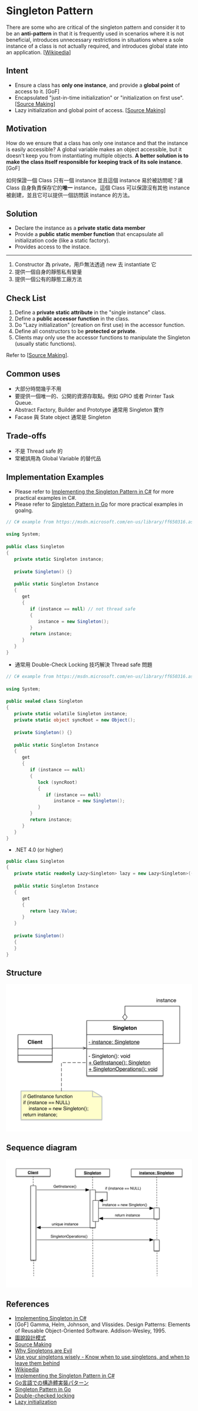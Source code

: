 # Singleton Pattern

There are some who are critical of the singleton pattern and consider it to be an **anti-pattern** in that it is frequently used in scenarios where it is not beneficial, introduces unnecessary restrictions in situations where a sole instance of a class is not actually required, and introduces global state into an application. [[Wikipedia](https://en.wikipedia.org/wiki/Singleton_pattern)]

## Intent

- Ensure a class has **only one instance**, and provide a **global point** of access to it. [GoF] 
- Encapsulated "just-in-time initialization" or "initialization on first use". [[Source Making](https://sourcemaking.com/design_patterns/singleton)]
- Lazy initialization and global point of access. [[Source Making](https://sourcemaking.com/design_patterns/singleton)]


## Motivation

How do we ensure that a class has only one instance and that the instance is easily accessible? A global variable makes an object accessible, but it doesn't keep you from instantiating multiple objects.
**A better solution is to make the class itself responsible for keeping track of its sole instance**. [GoF] 

如何保證一個 Class 只有一個 instance 並且這個 instance 易於被訪問呢？讓 Class 自身負責保存它的**唯一** instance。這個 Class 可以保證沒有其他 instance 被創建，並且它可以提供一個訪問該 instance 的方法。

## Solution

- Declare the instance as a **private static data member**
- Provide a **public static member function** that encapsulate all initialization code (like a static factory).
- Provides access to the instace.

---

1. Constructor 為 private，用戶無法透過 new 去 instantiate 它
2. 提供一個自身的靜態私有變量
3. 提供一個公有的靜態工廠方法

## Check List

1. Define a **private static attribute** in the "single instance" class.
2. Define a **public accessor function** in the class.
3. Do "Lazy initialization" (creation on first use) in the accessor function.
4. Define all constructors to be **protected or private**.
5. Clients may only use the accessor functions to manipulate the Singleton (usually static functions).

Refer to [[Source Making](https://sourcemaking.com/design_patterns/singleton)].

## Common uses

- 大部分時間幾乎不用
- 要提供一個唯一的、公開的資源存取點。例如 GPIO 或者 Printer Task Queue.
- Abstract Factory, Builder and Prototype 通常用 Singleton 實作
- Facase 與 State object 通常是 Singleton

## Trade-offs

- 不是 Thread safe 的
- 常被誤用為 Global Variable 的替代品

## Implementation Examples

- Please refer to [Implementing the Singleton Pattern in C#](http://csharpindepth.com/Articles/General/Singleton.aspx) for more practical examples in C#.
- Please refer to [Singleton Pattern in Go](http://marcio.io/2015/07/singleton-pattern-in-go/) for more practical examples in goalng.


```csharp
// C# example from https://msdn.microsoft.com/en-us/library/ff650316.aspx

using System;

public class Singleton
{
   private static Singleton instance;

   private Singleton() {}

   public static Singleton Instance
   {
      get
      {
         if (instance == null) // not thread safe
         {
            instance = new Singleton();
         }
         return instance;
      }
   }
}
```

- 通常用 Double-Check Locking 技巧解決 Thread safe 問題

```csharp
// C# example from https://msdn.microsoft.com/en-us/library/ff650316.aspx

using System;

public sealed class Singleton
{
   private static volatile Singleton instance;
   private static object syncRoot = new Object();

   private Singleton() {}

   public static Singleton Instance
   {
      get
      {
         if (instance == null)
         {
            lock (syncRoot)
            {
               if (instance == null)
                  instance = new Singleton();
            }
         }
         return instance;
      }
   }
}
```

- .NET 4.0 (or higher)

```csharp
public class Singleton
{
   private static readonly Lazy<Singleton> lazy = new Lazy<Singleton>(() => new Singleton());

   public static Singleton Instance
   {
      get
      {
         return lazy.Value;
      }
   }

   private Singleton()
   {
   }
}
```

## Structure

![](class.png)

## Sequence diagram

![](sequence.png)

## References

- [Implementing Singleton in C#](https://msdn.microsoft.com/en-us/library/ff650316.aspx)
- [GoF] Gamma, Helm, Johnson, and Vlissides. Design Patterns: Elements of Reusable Object-Oriented Software. Addison-Wesley, 1995.
- [圖說設計模式](http://design-patterns.readthedocs.io/zh_CN/latest/creational_patterns/singleton.html)
- [Source Making](https://sourcemaking.com/design_patterns/singleton)
- [Why Singletons are Evil](https://blogs.msdn.microsoft.com/scottdensmore/2004/05/25/why-singletons-are-evil/)
- [Use your singletons wisely - Know when to use singletons, and when to leave them behind](http://www.ibm.com/developerworks/webservices/library/co-single/index.html)
- [Wikipedia](https://en.wikipedia.org/wiki/Singleton_pattern)
- [Implementing the Singleton Pattern in C#](http://csharpindepth.com/Articles/General/Singleton.aspx)
- [Go言語での構造體実裝パターン](http://blog.monochromegane.com/blog/2014/03/23/struct-implementaion-patterns-in-golang/)
- [Singleton Pattern in Go](http://marcio.io/2015/07/singleton-pattern-in-go/)
- [Double-checked locking](https://en.wikipedia.org/wiki/Double-checked_locking)
- [Lazy initialization](https://en.wikipedia.org/wiki/Lazy_initialization)
